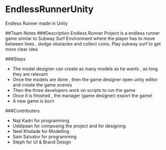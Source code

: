 # EndlessRunnerUnity
Endless Runner made in Unity

##Team Notes
###Description
Endless Runner Project is a endless runner game similar to Subway Surf Environment where the player has to move between lines , dodge obstacles and collect coins. Play subway surf to get more clear idea

###Steps
  * The model designer can create as many models as he wants , as long they are relevant
  * Once the models are done , then the game designer open unity editor and create the game scenes
  * Then the three developers work on scripts to run the game
  * Once it is finished , the manager (game designer) export the game!
  * A new game is born

###Contributers
  * Naji Kadri for programming
  * Uddipaan for composing the project and for designing
  * Neel Khalade for Modelling
  * Sam Salvator for programming
  * Steph for UI & Brand Design
